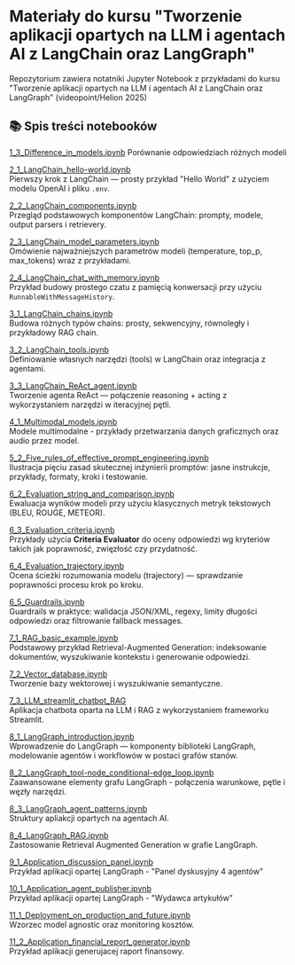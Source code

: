 # Materiały do kursu "Tworzenie aplikacji opartych na LLM i agentach AI z LangChain oraz LangGraph"

Repozytorium zawiera notatniki Jupyter Notebook z przykładami do kursu "Tworzenie aplikacji opartych na LLM i agentach AI z LangChain oraz LangGraph" (videopoint/Helion 2025)

## 📚 Spis treści notebooków

[1_3_Difference_in_models.ipynb](1_3_Difference_in_models.ipynb)
Porównanie odpowiedziach różnych modeli 

[2_1_LangChain_hello-world.ipynb](2_1_LangChain_hello_world.ipynb)  
Pierwszy krok z LangChain — prosty przykład "Hello World" z użyciem modelu OpenAI i pliku `.env`.

[2_2_LangChain_components.ipynb](2_2_LangChain_core_components.ipynb)  
Przegląd podstawowych komponentów LangChain: prompty, modele, output parsers i retrievery.

[2_3_LangChain_model_parameters.ipynb](2_3_LangChain_model_parameters.ipynb)  
Omówienie najważniejszych parametrów modeli (temperature, top_p, max_tokens) wraz z przykładami.

[2_4_LangChain_chat_with_memory.ipynb](2_4_LangChain_chat_with_memory.ipynb)  
Przykład budowy prostego czatu z pamięcią konwersacji przy użyciu `RunnableWithMessageHistory`.

[3_1_LangChain_chains.ipynb](3_1_LangChain_chains.ipynb)  
Budowa różnych typów chains: prosty, sekwencyjny, równoległy i przykładowy RAG chain.

[3_2_LangChain_tools.ipynb](3_2_LangChain_tools.ipynb)  
Definiowanie własnych narzędzi (tools) w LangChain oraz integracja z agentami.

[3_3_LangChain_ReAct_agent.ipynb](3_3_LangChain_ReAct_agent.ipynb)  
Tworzenie agenta ReAct — połączenie reasoning + acting z wykorzystaniem narzędzi w iteracyjnej pętli.

[4_1_Multimodal_models.ipynb](4_1_Multimodal_models.ipynb)  
Modele multimodalne - przykłady przetwarzania danych graficznych oraz audio przez model.

[5_2_Five_rules_of_effective_prompt_engineering.ipynb](5_2_Five_rules_of_effective_prompt_engineering.ipynb)  
Ilustracja pięciu zasad skutecznej inżynierii promptów: jasne instrukcje, przykłady, formaty, kroki i testowanie.

[6_2_Evaluation_string_and_comparison.ipynb](6_2_Evaluation_string_and_comparison.ipynb)  
Ewaluacja wyników modeli przy użyciu klasycznych metryk tekstowych (BLEU, ROUGE, METEOR).

[6_3_Evaluation_criteria.ipynb](6_3_Evaluation_criteria.ipynb)  
Przykłady użycia **Criteria Evaluator** do oceny odpowiedzi wg kryteriów takich jak poprawność, zwięzłość czy przydatność.

[6_4_Evaluation_trajectory.ipynb](6_4_Evaluation_trajectory.ipynb)  
Ocena ścieżki rozumowania modelu (trajectory) — sprawdzanie poprawności procesu krok po kroku.

[6_5_Guardrails.ipynb](6_5_Guardrails.ipynb)  
Guardrails w praktyce: walidacja JSON/XML, regexy, limity długości odpowiedzi oraz filtrowanie fallback messages.

[7_1_RAG_basic_example.ipynb](7_1_RAG_basic_example.ipynb)  
Podstawowy przykład Retrieval-Augmented Generation: indeksowanie dokumentów, wyszukiwanie kontekstu i generowanie odpowiedzi.

[7_2_Vector_database.ipynb](7_2_vector_database.ipynb)   
Tworzenie bazy wektorowej i wyszukiwanie semantyczne.

[7_3_LLM_streamlit_chatbot_RAG](7_3_LLM_streamlit_chatbot_RAG)  
Aplikacja chatbota oparta na LLM i RAG z wykorzystaniem frameworku Streamlit.

[8_1_LangGraph_introduction.ipynb](8_1_LangGraph_introduction.ipynb)  
Wprowadzenie do LangGraph — komponenty biblioteki LangGraph, modelowanie agentów i workflowów w postaci grafów stanów.

[8_2_LangGraph_tool-node_conditional-edge_loop.ipynb](8_2_LangGraph_tool_node_conditional_edge_loop.ipynb)  
Zaawansowane elementy grafu LangGraph - połączenia warunkowe, pętle i węzły narzędzi.

[8_3_LangGraph_agent_patterns.ipynb](8_3_LangGraph_agent_patterns.ipynb)  
Struktury apliakcji opartych na agentach AI.

[8_4_LangGraph_RAG.ipynb](8_4_LangGraph_RAG.ipynb)  
Zastosowanie Retrieval Augmented Generation w grafie LangGraph.

[9_1_Application_discussion_panel.ipynb](9_1_Application_discussion_panel.ipynb)  
Przykład aplikacji opartej LangGraph - "Panel dyskusyjny 4 agentów"

[10_1_Application_agent_publisher.ipynb](10_1_Application_agent_publisher.ipynb)  
Przykład aplikacji opartej LangGraph - "Wydawca artykułów"

[11_1_Deployment_on_production_and_future.ipynb](11_1_Deployment_on_production_and_future.ipynb)  
Wzorzec model agnostic oraz monitoring kosztów.

[11_2_Application_financial_report_generator.ipynb](11_2_Application_financial_report_generator.ipynb)  
Przykład aplikacji generujacej raport finansowy.
